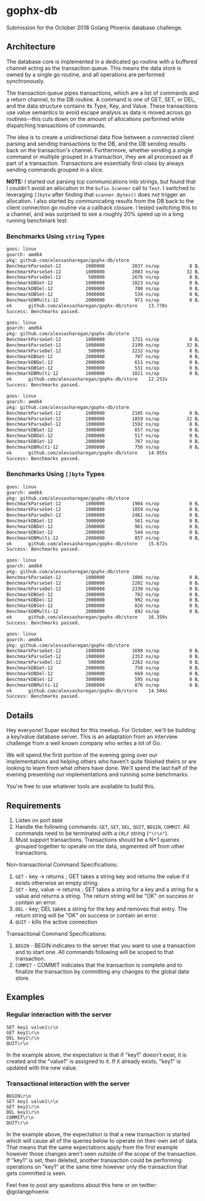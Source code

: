 # gophx-db

Submission for the October 2018 Golang Phoenix database challenge.

## Architecture

The database core is implemented in a dedicated go routine with a buffered
channel acting as the transaction queue. This means the data store is owned by a
single go routine, and all operations are performed synchronously.

The transaction queue pipes transactions, which are a list of commands and a
return channel, to the DB routine. A command is one of GET, SET, or DEL, and the
data structure contains its Type, Key, and Value. These transactions use value
semantics to avoid escape analysis as data is moved across go routines--this
cuts down on the amount of allocations performed while dispatching transactions
of commands.

The idea is to create a unidirectional data flow between a connected client
parsing and sending transactions to the DB, and the DB sending results back on
the transaction's channel. Furthermore, whether sending a single command or
multiple grouped in a transaction, they are all processed as if part of a
transaction. Transactions are essentially first-class by always sending commands
grouped in a slice.

**NOTE:** I started out parsing tcp communications into strings, but found that
I couldn't avoid an allocation in the `bufio.Scanner` call to `Text`. I switched
to leveraging `[]byte` after finding that `scanner.Bytes()` does not trigger an
allocation. I also started by communicating results from the DB back to the
client connection go routine via a callback closure. I tested switching this to
a channel, and was surprised to see a roughly 20% speed up in a long running
benchmark test.

### Benchmarks Using `string` Types

```txt
goos: linux
goarch: amd64
pkg: github.com/alexsasharegan/gophx-db/store
BenchmarkParseGet-12    	 1000000	      2037 ns/op	       8 B/op	       1 allocs/op
BenchmarkParseSet-12    	 1000000	      2083 ns/op	      32 B/op	       1 allocs/op
BenchmarkParseDel-12    	  500000	      2676 ns/op	       8 B/op	       1 allocs/op
BenchmarkDBGet-12       	 1000000	      1023 ns/op	       0 B/op	       0 allocs/op
BenchmarkDBDel-12       	 2000000	       700 ns/op	       0 B/op	       0 allocs/op
BenchmarkDBSet-12       	 3000000	       534 ns/op	       0 B/op	       0 allocs/op
BenchmarkDBMulti-12     	 2000000	       971 ns/op	       0 B/op	       0 allocs/op
ok  	github.com/alexsasharegan/gophx-db/store	13.778s
Success: Benchmarks passed.
```

```txt
goos: linux
goarch: amd64
pkg: github.com/alexsasharegan/gophx-db/store
BenchmarkParseGet-12    	 1000000	      1721 ns/op	       8 B/op	       1 allocs/op
BenchmarkParseSet-12    	 1000000	      2199 ns/op	      32 B/op	       1 allocs/op
BenchmarkParseDel-12    	  500000	      2232 ns/op	       8 B/op	       1 allocs/op
BenchmarkDBGet-12       	 2000000	       707 ns/op	       0 B/op	       0 allocs/op
BenchmarkDBDel-12       	 2000000	       611 ns/op	       0 B/op	       0 allocs/op
BenchmarkDBSet-12       	 3000000	       531 ns/op	       0 B/op	       0 allocs/op
BenchmarkDBMulti-12     	 1000000	      1021 ns/op	       0 B/op	       0 allocs/op
ok  	github.com/alexsasharegan/gophx-db/store	12.253s
Success: Benchmarks passed.
```

```txt
goos: linux
goarch: amd64
pkg: github.com/alexsasharegan/gophx-db/store
BenchmarkParseGet-12    	 1000000	      2185 ns/op	       8 B/op	       1 allocs/op
BenchmarkParseSet-12    	 1000000	      1859 ns/op	      32 B/op	       1 allocs/op
BenchmarkParseDel-12    	 1000000	      1592 ns/op	       8 B/op	       1 allocs/op
BenchmarkDBGet-12       	 3000000	       657 ns/op	       0 B/op	       0 allocs/op
BenchmarkDBDel-12       	 2000000	       517 ns/op	       0 B/op	       0 allocs/op
BenchmarkDBSet-12       	 2000000	       767 ns/op	       0 B/op	       0 allocs/op
BenchmarkDBMulti-12     	 2000000	       756 ns/op	       0 B/op	       0 allocs/op
ok  	github.com/alexsasharegan/gophx-db/store	14.955s
Success: Benchmarks passed.
```

### Benchmarks Using `[]byte` Types

```txt
goos: linux
goarch: amd64
pkg: github.com/alexsasharegan/gophx-db/store
BenchmarkParseGet-12    	 1000000	      1904 ns/op	       0 B/op	       0 allocs/op
BenchmarkParseSet-12    	 1000000	      1859 ns/op	       0 B/op	       0 allocs/op
BenchmarkParseDel-12    	 1000000	      2461 ns/op	       0 B/op	       0 allocs/op
BenchmarkDBGet-12       	 3000000	       561 ns/op	       0 B/op	       0 allocs/op
BenchmarkDBDel-12       	 2000000	       961 ns/op	       0 B/op	       0 allocs/op
BenchmarkDBSet-12       	 2000000	       544 ns/op	       0 B/op	       0 allocs/op
BenchmarkDBMulti-12     	 2000000	       857 ns/op	       0 B/op	       0 allocs/op
ok  	github.com/alexsasharegan/gophx-db/store	15.672s
Success: Benchmarks passed.
```

```txt
goos: linux
goarch: amd64
pkg: github.com/alexsasharegan/gophx-db/store
BenchmarkParseGet-12    	 1000000	      1806 ns/op	       0 B/op	       0 allocs/op
BenchmarkParseSet-12    	 1000000	      2202 ns/op	       0 B/op	       0 allocs/op
BenchmarkParseDel-12    	 1000000	      2330 ns/op	       0 B/op	       0 allocs/op
BenchmarkDBGet-12       	 2000000	       782 ns/op	       0 B/op	       0 allocs/op
BenchmarkDBDel-12       	 2000000	       992 ns/op	       0 B/op	       0 allocs/op
BenchmarkDBSet-12       	 2000000	       826 ns/op	       0 B/op	       0 allocs/op
BenchmarkDBMulti-12     	 2000000	       892 ns/op	       0 B/op	       0 allocs/op
ok  	github.com/alexsasharegan/gophx-db/store	16.359s
Success: Benchmarks passed.
```

```txt
goos: linux
goarch: amd64
pkg: github.com/alexsasharegan/gophx-db/store
BenchmarkParseGet-12    	 1000000	      1698 ns/op	       0 B/op	       0 allocs/op
BenchmarkParseSet-12    	 1000000	      2353 ns/op	       0 B/op	       0 allocs/op
BenchmarkParseDel-12    	  500000	      2262 ns/op	       0 B/op	       0 allocs/op
BenchmarkDBGet-12       	 2000000	       758 ns/op	       0 B/op	       0 allocs/op
BenchmarkDBDel-12       	 2000000	       669 ns/op	       0 B/op	       0 allocs/op
BenchmarkDBSet-12       	 3000000	       595 ns/op	       0 B/op	       0 allocs/op
BenchmarkDBMulti-12     	 2000000	       876 ns/op	       0 B/op	       0 allocs/op
ok  	github.com/alexsasharegan/gophx-db/store	14.504s
Success: Benchmarks passed.
```

## Details

Hey everyone! Super excited for this meetup. For October, we'll be building a
key/value database server. This is an adaptation from an interview challenge
from a well known company who writes a lot of Go.

We will spend the first portion of the evening going over our implementations
and helping others who haven't quite finished theirs or are looking to learn
from what others have done. We'll spend the last half of the evening presenting
our implementations and running some benchmarks.

You're free to use whatever tools are available to build this.

## Requirements

1. Listen on port `8888`
1. Handle the following commands: `GET`, `SET`, `DEL`, `QUIT`, `BEGIN`,
   `COMMIT`. All commands need to be terminated with a `CRLF` string (`"\r\n"`).
1. Must support transactions. Transactions should be a N+1 queries grouped
   together to operate on the data, segmented off from other transactions.

Non-transactional Command Specifications:

1. `GET` - key -> returns ; GET takes a string key and returns the value if it
   exists otherwise an empty string.
1. `SET` - key, value -> returns ; SET takes a string for a key and a string for
   a value and returns a string. The return string will be "OK" on success or
   contain an error.
1. `DEL` - key; DEL takes a string for the key and removes that entry. The
   return string will be "OK" on success or contain an error.
1. `QUIT` - kills the active connection

Transactional Command Specifications:

1. `BEGIN` - BEGIN indicates to the server that you want to use a transaction
   and to start one. All commands following will be scoped to that transaction.
1. `COMMIT` - COMMIT indicates that the transaction is complete and to finalize
   the transaction by committing any changes to the global data store.

## Examples

### Regular interaction with the server

```text
SET key1 value1\r\n
GET key1\r\n
DEL key1\r\n
QUIT\r\n
```

In the example above, the expectation is that if "key1" doesn't exist, it is
created and the "value1" is assigned to it. If it already exists, "key1" is
updated with the new value.

### Transactional interaction with the server

```text
BEGIN\r\n
SET key1 value1\r\n
GET key1\r\n
DEL key1\r\n
COMMIT\r\n
QUIT\r\n
```

In the example above, the expectation is that a new transaction is started which
will cause all of the queries below to operate on their own set of data. That
means that the same expectations apply from the first example however those
changes aren't seen outside of the scope of the transaction. If "key1" is set,
then deleted, another transaction could be performing operations on "key1" at
the same time however only the transaction that gets committed is seen.

Feel free to post any questions about this here or on twitter: @golangphoenix
